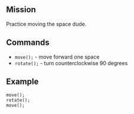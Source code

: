 ## Mission
Practice moving the space dude.

## Commands

 * `move();` - move forward one space
 * `rotate();` - turn counterclockwise 90 degrees


 ## Example

 ```
 move();
 rotate();
 move();
 ```
